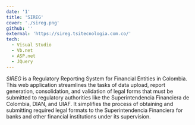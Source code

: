 ```yaml
---
date: '1'
title: 'SIREG'
cover: './sireg.png'
github: ''
external: 'https://sireg.tsitecnologia.com.co/'
tech:
  - Visual Studio
  - Vb.net
  - ASP.net
  - JQuery
---
```


_SIREG_ is a Regulatory Reporting System for Financial Entities in Colombia. This web application streamlines the tasks of data upload, report generation, consolidation, and validation of legal forms that must be submitted to regulatory authorities like the Superintendencia Financiera de Colombia, DIAN, and UIAF. It simplifies the process of obtaining and submitting required legal formats to the Superintendencia Financiera for banks and other financial institutions under its supervision.
